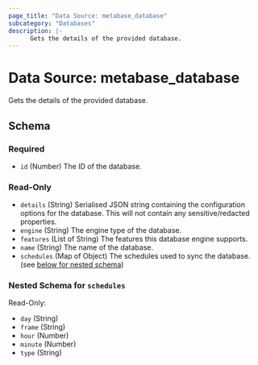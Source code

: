 ```yaml
---
page_title: "Data Source: metabase_database"
subcategory: "Databases"
description: |-
      Gets the details of the provided database.
---
```


# Data Source: metabase_database

Gets the details of the provided database.



<!-- schema generated by tfplugindocs -->
## Schema

### Required

- `id` (Number) The ID of the database.

### Read-Only

- `details` (String) Serialised JSON string containing the configuration options for the database. This will not contain any sensitive/redacted properties.
- `engine` (String) The engine type of the database.
- `features` (List of String) The features this database engine supports.
- `name` (String) The name of the database.
- `schedules` (Map of Object) The schedules used to sync the database. (see [below for nested schema](#nestedatt--schedules))

<a id="nestedatt--schedules"></a>
### Nested Schema for `schedules`

Read-Only:

- `day` (String)
- `frame` (String)
- `hour` (Number)
- `minute` (Number)
- `type` (String)
